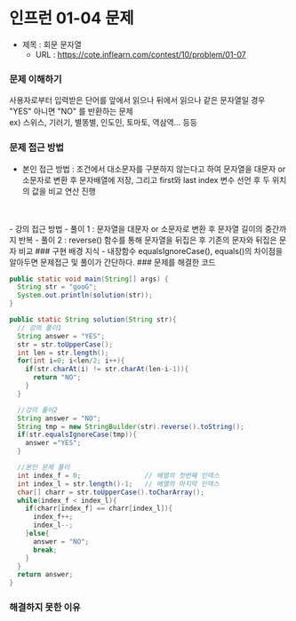 # 인프런 01-04 문제
- 제목 : 회문 문자열
  - URL : <a href="https://cote.inflearn.com/contest/10/problem/01-07" target="_blank">https://cote.inflearn.com/contest/10/problem/01-07</a>

### 문제 이해하기
사용자로부터 입력받은 단어를 앞에서 읽으나 뒤에서 읽으나 같은 문자열일 경우 "YES" 아니면 "NO" 를 반환하는 문제<br>
ex) 스위스, 기러기, 별똥별, 인도인, 토마토, 역삼역... 등등
### 문제 접근 방법
- 본인 접근 방법 : 조건에서 대소문자를 구분하지 않는다고 하여 문자열을 대문자 or 소문자로 변환 후 문자배열에 저장, 그리고 first와 last index 변수 선언 후 두 위치의 값을 비교 연산 진행
<br>
<br>
- 강의 접근 방법
  - 풀이 1 : 문자열을 대문자 or 소문자로 변환 후 문자열 길이의 중간까지 반복
  - 풀이 2 : reverse() 함수를 통해 문자열을 뒤집은 후 기존의 문자와 뒤집은 문자 비교
### 구현 배경 지식
- 내장함수 equalsIgnoreCase(), equals()의 차이점을 알아두면 문제접근 및 풀이가 간단하다.
### 문제를 해결한 코드

```java
public static void main(String[] args) {
  String str = "gooG";
  System.out.println(solution(str));
}

public static String solution(String str){
  // 강의 풀이1
  String answer = "YES";
  str = str.toUpperCase();
  int len = str.length();
  for(int i=0; i<len/2; i++){
    if(str.charAt(i) != str.charAt(len-i-1)){
      return "NO";
    }
  }

  //강의 풀이2
  String answer = "NO";
  String tmp = new StringBuilder(str).reverse().toString();
  if(str.equalsIgnoreCase(tmp)){
    answer ="YES";
  }

  //본인 문제 풀이
  int index_f = 0;                // 배열의 첫번째 인덱스
  int index_l = str.length()-1;   // 배열의 마지막 인덱스
  char[] charr = str.toUpperCase().toCharArray();
  while(index_f < index_l){
    if(charr[index_f] == charr[index_l]){
      index_f++;
      index_l--;
    }else{
      answer = "NO";
      break;
    }
  }
  return answer;
}
```

### 해결하지 못한 이유
